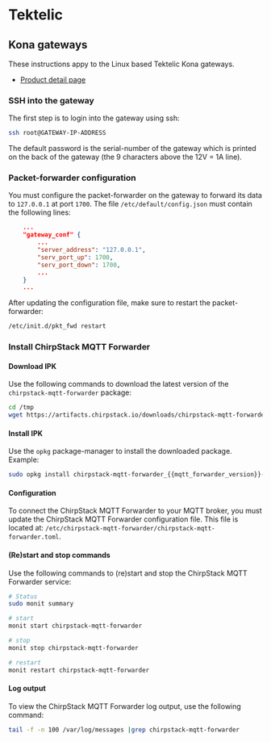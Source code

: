 # Tektelic

## Kona gateways

These instructions appy to the Linux based Tektelic Kona gateways.

* [Product detail page](https://www.tektelic.com/products/gateways/)

### SSH into the gateway

The first step is to login into the gateway using ssh:

```bash
ssh root@GATEWAY-IP-ADDRESS
```

The default password is the serial-number of the gateway which is printed on
the back of the gateway (the 9 characters above the 12V = 1A line).

### Packet-forwarder configuration

You must configure the packet-forwarder on the gateway to forward its data
to `127.0.0.1` at port `1700`. The file `/etc/default/config.json` must
contain the following lines:

```json
    ...
    "gateway_conf" {
        ...
        "server_address": "127.0.0.1",
	    "serv_port_up": 1700,
	    "serv_port_down": 1700,
	    ...
    }
	...
```

After updating the configuration file, make sure to restart the packet-forwarder:

```bash
/etc/init.d/pkt_fwd restart
```


### Install ChirpStack MQTT Forwarder

#### Download IPK

Use the following commands to download the latest version of the
`chirpstack-mqtt-forwarder` package:

```bash
cd /tmp
wget https://artifacts.chirpstack.io/downloads/chirpstack-mqtt-forwarder/vendor/tektelic/kona/chirpstack-mqtt-forwarder_{{mqtt_forwarder_version}}-r1_kona.ipk
```

#### Install IPK

Use the `opkg` package-manager to install the downloaded package. Example:

```bash
sudo opkg install chirpstack-mqtt-forwarder_{{mqtt_forwarder_version}}-r1_kona.ipk
```

#### Configuration

To connect the ChirpStack MQTT Forwarder to your MQTT broker, you must update
the ChirpStack MQTT Forwarder configuration file. This file is located at:
`/etc/chirpstack-mqtt-forwarder/chirpstack-mqtt-forwarder.toml`.

#### (Re)start and stop commands

Use the following commands to (re)start and stop the ChirpStack MQTT Forwarder
service:

```bash
# Status
sudo monit summary

# start
monit start chirpstack-mqtt-forwarder

# stop
monit stop chirpstack-mqtt-forwarder

# restart
monit restart chirpstack-mqtt-forwarder
```

#### Log output

To view the ChirpStack MQTT Forwarder log output, use the following command:

```bash
tail -f -n 100 /var/log/messages |grep chirpstack-mqtt-forwarder
```

